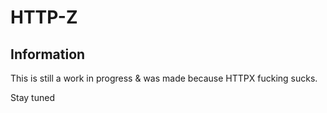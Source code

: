 # HTTP-Z

## Information
This is still a work in progress & was made because HTTPX fucking sucks.

Stay tuned